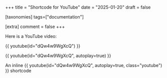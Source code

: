 +++
title = "Shortcode for YouTube"
date = "2025-01-20"
draft = false

[taxonomies]
tags=["documentation"]

[extra]
comment = false
+++

Here is a YouTube video:

{{ youtube(id="dQw4w9WgXcQ") }}

{{ youtube(id="dQw4w9WgXcQ", autoplay=true) }}

An inline {{ youtube(id="dQw4w9WgXcQ", autoplay=true, class="youtube") }} shortcode
